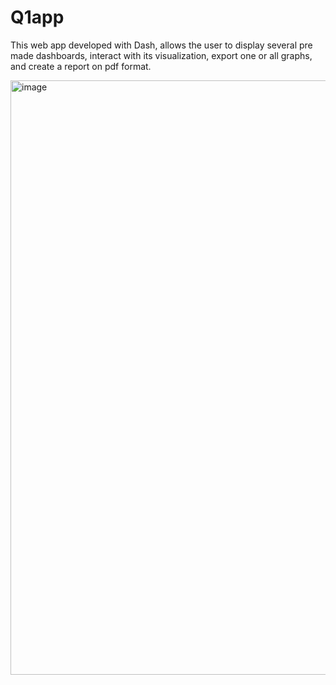 # Q1app

This web app developed with Dash, allows the user to display several pre made dashboards, interact with its visualization, export one or all graphs, and create a report on pdf format.


<img width="951" alt="image" src="https://user-images.githubusercontent.com/49375540/231359626-8fc0af60-763a-4bdc-91b9-5bea026cc002.png">
